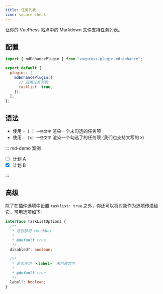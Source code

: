 ```yaml
---
title: 任务列表
icon: square-check
---
```


让你的 VuePress 站点中的 Markdown 文件支持任务列表。

<!-- more -->

## 配置

```js {7} title=".vuepress/config.js"
import { mdEnhancePlugin } from "vuepress-plugin-md-enhance";

export default {
  plugins: [
    mdEnhancePlugin({
      // 启用任务列表
      tasklist: true,
    }),
  ],
};
```

<!-- #region after -->

## 语法

- 使用 `- [ ] 一些文字` 渲染一个未勾选的任务项
- 使用 `- [x] 一些文字` 渲染一个勾选了的任务项 (我们也支持大写的 `X`)

::: md-demo 案例

- [ ] 计划 A
- [x] 计划 B

:::

## 高级

除了在插件选项中设置 `tasklist: true` 之外，你还可以将对象作为选项传递给它。可用选项如下:

```ts
interface TaskListOptions {
  /**
   * 是否禁用 checkbox
   *
   * @default true
   */
  disabled?: boolean;

  /**
   * 是否使用 `<label>` 来包裹文字
   *
   * @default true
   */
  label?: boolean;
}
```

<!-- #endregion after -->
